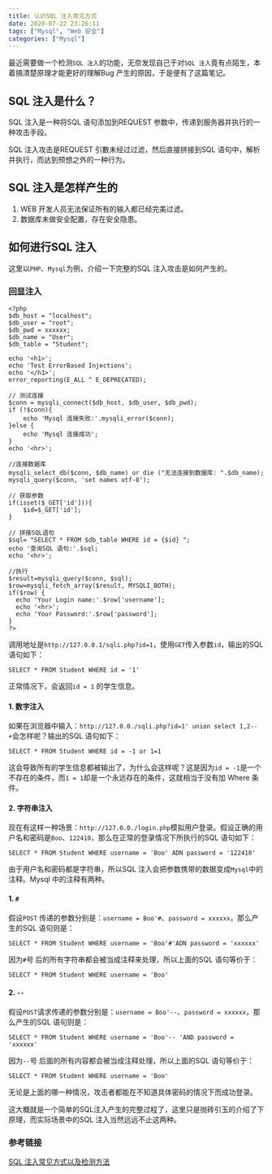```yaml
---
title: 认识SQL 注入常见方式
date: 2020-07-22 23:26:11
tags: ["Mysql", "Web 安全"] 
categories: ["Mysql"]
---
```


最近需要做一个检测`SQL 注入`的功能，无奈发现自己于对`SQL 注入`竟有点陌生，本着搞清楚原理才能更好的理解Bug 产生的原因，于是便有了这篇笔记。

<!-- more -->

## SQL 注入是什么？
SQL 注入是一种将SQL 语句添加到REQUEST 参数中，传递到服务器并执行的一种攻击手段。

SQL 注入攻击是REQUEST 引數未经过过滤，然后直接拼接到SQL 语句中，解析并执行，而达到预想之外的一种行为。

## SQL 注入是怎样产生的
1. WEB 开发人员无法保证所有的输入都已经完美过滤。
2. 数据库未做安全配置，存在安全隐患。

## 如何进行SQL 注入
这里以`PHP`、`Mysql`为例，介绍一下完整的SQL 注入攻击是如何产生的。

### 回显注入
```
<?php
$db_host = "localhost";
$db_user = "root";
$db_pwd = xxxxxx;
$db_name = "User";
$db_table = "Student";

echo '<h1>';
echo 'Test ErrorBased Injections';
echo '</h1>';
error_reporting(E_ALL ^ E_DEPRECATED);

// 测试连接
$conn = mysqli_connect($db_host, $db_user, $db_pwd);
if (!$conn){
    echo 'Mysql 连接失败:'.mysqli_error($conn);
}else {
    echo 'Mysql 连接成功';
}
echo '<hr>';

//连接数据库
mysqli_select_db($conn, $db_name) or die ("无法连接到数据库: ".$db_name);
mysqli_query($conn, 'set names utf-8');

// 获取参数
if(isset($_GET['id'])){
    $id=$_GET['id'];
}

// 拼接SQL语句
$sql= "SELECT * FROM $db_table WHERE id = {$id} ";
echo '查询SQL 语句:'.$sql;
echo '<hr>';

//执行
$result=mysqli_query($conn, $sql);
$row=mysqli_fetch_array($result, MYSQLI_BOTH);
if($row) {
  echo 'Your Login name:'.$row['username'];
  echo '<hr>';
  echo 'Your Password:'.$row['password'];
}
?>
```
调用地址是`http://127.0.0.1/sqli.php?id=1`，使用`GET`传入参数`id`，输出的SQL 语句如下：
```
SELECT * FROM Student WHERE id = '1' 
```
正常情况下，会返回`id = 1` 的学生信息。

#### 1. 数字注入
如果在浏览器中输入：`http://127.0.0./sqli.php?id=1' union select 1,2--+`会怎样呢？输出的SQL 语句如下：

```
SELECT * FROM Student WHERE id = -1 or 1=1 
```
这会导致所有的学生信息都被输出了，为什么会这样呢？这是因为`id = -1`是一个不存在的条件，而`1 = 1`却是一个永远存在的条件，这就相当于没有加 Where 条件。

#### 2. 字符串注入
现在有这样一种场景：`http://127.0.0./login.php`模拟用户登录。假设正确的用户名和密码是`Boo`、`122410`，那么在正常的登录情况下所执行的SQL 语句如下：
```
SELECT * FROM Student WHERE username = 'Boo' ADN password = '122410'
```
由于用户名和密码都是字符串，所以SQL 注入会把参数携带的数据变成`Mysql`中的注释。Mysql 中的注释有两种。

#### 1. `#`
假设`POST` 传递的参数分别是：`username = Boo'#`、`password = xxxxxx`，那么产生的SQL 语句则是：

```
SELECT * FROM Student WHERE username = 'Boo'#'ADN password = 'xxxxxx'
```
因为`#`号 后的所有字符串都会被当成注释来处理，所以上面的SQL 语句等价于：
```
SELECT * FROM Student WHERE username = 'Boo'
```

#### 2. `--`
假设`POST`请求传递的参数分别是：`username = Boo'--`、`password = xxxxxx`，那么产生的SQL 语句则是：

```
SELECT * FROM Student WHERE username = 'Boo'-- 'AND password = 'xxxxxx'
```
因为`--`号 后面的所有内容都会被当成注释处理，所以上面的SQL 语句等价于：

```
SELECT * FROM Student WHERE username = 'Boo'
```
无论是上面的哪一种情况，攻击者都能在不知道具体密码的情况下而成功登录。

这大概就是一个简单的SQL注入产生的完整过程了，这里只是抛砖引玉的介绍了下原理，而实际场景中的SQL 注入当然远远不止这两种。

### 参考链接
[SQL 注入常见方式以及检测方法](https://blog.csdn.net/github_36032947/article/details/78442189)
